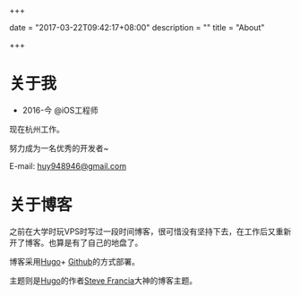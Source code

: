 +++

date = "2017-03-22T09:42:17+08:00"
description = ""
title = "About"

+++

关于我
========

- 2016-今 @iOS工程师

现在杭州工作。

努力成为一名优秀的开发者~

E-mail: huy948946@gmail.com

关于博客
=======

之前在大学时玩VPS时写过一段时间博客，很可惜没有坚持下去，在工作后又重新开了博客。也算是有了自己的地盘了。

博客采用[Hugo](http://gohugo.io/)+ [Github](https://github.com/)的方式部署。

主题则是[Hugo](http://gohugo.io/)的作者[Steve Francia](http://spf13.com/)大神的博客主题。

